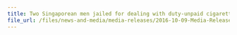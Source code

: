 ```yaml
---
title: Two Singaporean men jailed for dealing with duty-unpaid cigarettes
file_url: /files/news-and-media/media-releases/2016-10-09-Media-Release.pdf
---
```

